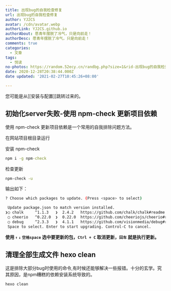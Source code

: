 ```yaml
---
title: 出现bug的自我检查修复
url: 出现bug的自我检查修复
author: YJ2CS
avatar: /cdn/avatar.webp
authorLink: YJ2CS.github.io
authorAbout: 愿青年摆脱了冷气，只是向前走！
authorDesc: 愿青年摆脱了冷气，只是向前走！
comments: true
categories:
  - 文章
tags:
  - 悦读
no-photos: https://random.52ecy.cn/randbg.php?size=1&rid-出现bug的自我检查修复
date: 2020-12-28T20:38:44.000Z
date updated: '2021-02-27T10:45:26+08:00'

---
```


您可能是从[[安装与配置]]跳转过来的。

## 初始化server失败-使用 npm-check 更新项目依赖

使用 npm-check 更新项目依赖是一个常用的自我排除问题方法。

在网站项目根目录运行

安装 npm-check

```cmd
npm i -g npm-check
```

检查更新

```bash
npm-check -u
```

输出如下：

```bash
? Choose which packages to update. (Press <space> to select)

 Update package.json to match version installed.
❯◯ chalk     ^1.1.3   ❯  2.4.2   https://github.com/chalk/chalk#readme
 ◯ cheerio   ^0.22.0  ❯  0.22.0  https://github.com/cheeriojs/cheerio#readme
 ◯ debug     ^2.3.3   ❯  4.1.1   https://github.com/visionmedia/debug#readme
 Space to select. Enter to start upgrading. Control-C to cancel.

```

**使用 `↑` `↓` `空格space` 选中要更新的包，`Ctrl + C` 取消更新，`回车` 就是执行更新。**

## 清理全部生成文件 hexo clean

这是排除大部分bug时使用的命令,有时候还能够解决一些报错。十分的玄学。究其原因，是npm糟糕的依赖安装系统导致的。

```bash
hexo clean
```
